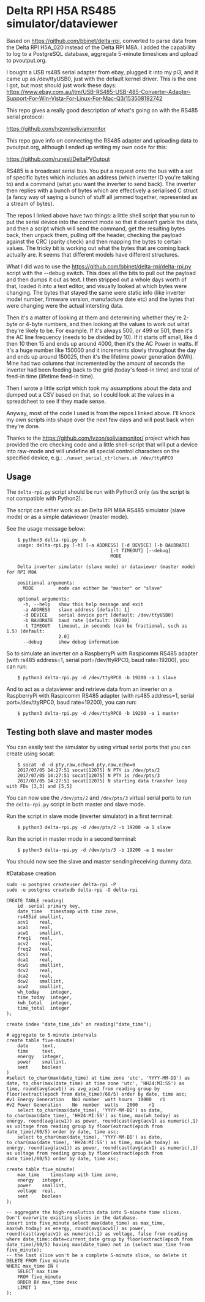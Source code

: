 # Delta RPI H5A RS485 simulator/dataviewer

Based on https://github.com/bbinet/delta-rpi, converted to parse data from the Delta RPI H5A_020 instead of the Delta RPI M8A.  I added the capability to log to a PostgreSQL database, aggregate 5-minute timeslices and upload to pvoutput.org.

I bought a USB rs485 serial adapter from ebay, plugged it into my pi3, and it came up as /dev/ttyUSB0, just with the default kernel driver. This is the one I got, but most should just work these days: https://www.ebay.com.au/itm/USB-RS485-USB-485-Converter-Adapter-Support-For-Win-Vista-For-Linux-For-Mac-Q3/153508192742

This repo gives a really good description of what's going on with the RS485 serial protocol:

https://github.com/lvzon/soliviamonitor

This repo gave info on connecting the RS485 adapter and uploading data to pvoutput.org, although I ended up writing my own code for this:

https://github.com/runesl/DeltaPVOutput

RS485 is a broadcast serial bus. You put a request onto the bus with a set of specific bytes which includes an address (which inverter ID you're talking to) and a command (what you want the inverter to send back). The inverter then replies with a bunch of bytes which are effectively a serialised C struct (a fancy way of saying a bunch of stuff all jammed together, represented as a stream of bytes).

The repos I linked above have two things: a little shell script that you run to put the serial device into the correct mode so that it doesn't garble the data, and then a script which will send the command, get the resulting bytes back, then unpack them, pulling off the header, checking the payload against the CRC (parity check) and then mapping the bytes to certain values. The tricky bit is working out what the bytes that are coming back actually are. It seems that different models have different structures.

What I did was to use the https://github.com/bbinet/delta-rpi/delta-rpi.py script with the --debug switch. This does all the bits to pull out the payload and then dumps it out as text. I then stripped out a whole days worth of that, loaded it into a text editor, and visually looked at which bytes were changing. The bytes that stayed the same were static info (like inverter model number, firmware version, manufacture date etc) and the bytes that were changing were the actual intersting data.

Then it's a matter of looking at them and determining whether they're 2-byte or 4-byte numbers, and then looking at the values to work out what they're likely to be. For example. If it's always 500, or 499 or 501, then it's the AC line frequency (needs to be divided by 10). If it starts off small, like 4 then 10 then 15 and ends up around 4000, then it's the AC Power in watts. If it's a huge number like 150000 and it increments slowly throughout the day and ends up around 150025, then it's the lifetime power generation (kWh). Mine had two columns that incremented by the amount of seconds the inverter had been feeding back to the grid (today's feed-in time) and total of feed-in time (lifetime feed-in time).

Then I wrote a little script which took my assumptions about the data and dumped out a CSV based on that, so I could look at the values in a spreadsheet to see if they made sense.

Anyway, most of the code I used is from the repos I linked above. I'll knock my own scripts into shape over the next few days and will post back when they're done.

Thanks to the https://github.com/lvzon/soliviamonitor/ project which has
provided the crc checking code and a little shell-script that will put a device
into raw-mode and will undefine all special control characters on the specified
device, e.g.: `./unset_serial_ctrlchars.sh /dev/ttyRPC0`

## Usage

The `delta-rpi.py` script should be run with Python3 only (as the
script is not compatible with Python2).

The script can either work as an Delta RPI M8A RS485 simulator (slave mode) or
as a simple dataviewer (master mode).

See the usage message below:

```
    $ python3 delta-rpi.py -h
    usage: delta-rpi.py [-h] [-a ADDRESS] [-d DEVICE] [-b BAUDRATE]
                                      [-t TIMEOUT] [--debug]
                                      MODE
    
    Delta inverter simulator (slave mode) or dataviewer (master mode) for RPI M8A
    
    positional arguments:
      MODE         mode can either be "master" or "slave"
    
    optional arguments:
      -h, --help   show this help message and exit
      -a ADDRESS   slave address [default: 1]
      -d DEVICE    serial device port [default: /dev/ttyUSB0]
      -b BAUDRATE  baud rate [default: 19200]
      -t TIMEOUT   timeout, in seconds (can be fractional, such as 1.5) [default:
                   2.0]
      --debug      show debug information
```

So to simulate an inverter on a RaspberryPi with Raspicomm RS485 adapter
(with rs485 address=1, serial port=/dev/ttyRPC0, baud rate=19200), you can run:

```
    $ python3 delta-rpi.py -d /dev/ttyRPC0 -b 19200 -a 1 slave
```

And to act as a dataviewer and retrieve data from an inverter on a RaspberryPi
with Raspicomm RS485 adapter (with rs485 address=1, serial port=/dev/ttyRPC0,
baud rate=19200), you can run:

```
    $ python3 delta-rpi.py -d /dev/ttyRPC0 -b 19200 -a 1 master
```

## Testing both slave and master modes

You can easily test the simulator by using virtual serial ports that you can
create using socat:

```
    $ socat -d -d pty,raw,echo=0 pty,raw,echo=0
    2017/07/05 14:27:51 socat[12075] N PTY is /dev/pts/2
    2017/07/05 14:27:51 socat[12075] N PTY is /dev/pts/3
    2017/07/05 14:27:51 socat[12075] N starting data transfer loop with FDs [3,3] and [5,5]
```

You can now use the `/dev/pts/2` and `/dev/pts/3` virtual serial ports to run
the `delta-rpi.py` script in both master and slave mode.

Run the script in slave mode (inverter simulator) in a first terminal:
```
    $ python3 delta-rpi.py -d /dev/pts/2 -b 19200 -a 1 slave
```

Run the script in master mode in a second terminal:
```
    $ python3 delta-rpi.py -d /dev/pts/3 -b 19200 -a 1 master
```

You should now see the slave and master sending/receiving dummy data.


#Database creation

```
sudo -u postgres createuser delta-rpi -P
sudo -u postgres createdb delta-rpi -O delta-rpi

CREATE TABLE reading(
	id	serial primary key,
	date_time	timestamp with time zone,
	rs485id smallint,
	acv1	real,
	aca1	real,
	acw1	smallint,
	freq1	real,
	acv2	real,
	freq2	real,
	dcv1	real,
	dca1	real,
	dcw1	smallint,
	dcv2	real,
	dca2	real,
	dcw2	smallint,
	acw2	smallint,
	wh_today	integer,
	time_today	integer,
	kwh_total	integer,
	time_total	integer
);

create index "date_time_idx" on reading("date_time");

# aggregate to 5-minute intervals
create table five-minute(
	date     text,
	time     text,
	energy   integer,
	power    smallint,
	sent     boolean
)
#select to_char(max(date_time) at time zone 'utc', 'YYYY-MM-DD') as date, to_char(max(date_time) at time zone 'utc', 'HH24:MI:SS') as time, round(avg(acw1)) as avg_acw1 from reading group by floor(extract(epoch from date_time)/60/5) order by date, time asc;
#v1	Energy Generation	No1	number	watt hours	10000	r1	
#v2	Power Generation	No	number	watts	2000	r1	
	select to_char(max(date_time), 'YYYY-MM-DD') as date, to_char(max(date_time), 'HH24:MI:SS') as time, max(wh_today) as energy, round(avg(acw1)) as power, round(cast(avg(acv1) as numeric),1) as voltage from reading group by floor(extract(epoch from date_time)/60/5) order by date, time asc;
	select to_char(max(date_time), 'YYYY-MM-DD') as date, to_char(max(date_time), 'HH24:MI:SS') as time, max(wh_today) as energy, round(avg(acw1)) as power, round(cast(avg(acv1) as numeric),1) as voltage from reading group by floor(extract(epoch from date_time)/60/5) order by date, time asc;

create table five_minute(
	max_time	timestamp with time zone,
	energy   integer,
	power    smallint,
	voltage  real,
	sent     boolean
);

-- aggregate the high-resolution data into 5-minute time slices.  Don't overwrite existing slices in the database.
insert into five_minute select max(date_time) as max_time, max(wh_today) as energy, round(avg(acw1)) as power, round(cast(avg(acv1) as numeric),1) as voltage, false from reading where date_time::date=current_date group by floor(extract(epoch from date_time)/60/5) having max(date_time) not in (select max_time from five_minute);
-- the last slice won't be a complete 5-minute slice, so delete it
DELETE FROM five_minute
WHERE max_time IN (
    SELECT max_time
    FROM five_minute
    ORDER BY max_time desc
    LIMIT 1
);
```